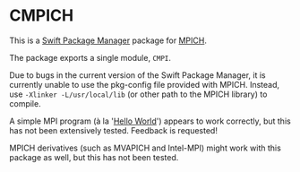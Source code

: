 # CMPICH
This is a [Swift Package Manager](https://github.com/apple/swift-package-manager) package for [MPICH](https://www.mpich.org).

The package exports a single module, `CMPI`.

Due to bugs in the current version of the Swift Package Manager, it is currently unable to use the pkg-config file provided with MPICH. Instead, use `-Xlinker -L/usr/local/lib` (or other path to the MPICH library) to compile.

A simple MPI program (à la '[Hello World](http://mpitutorial.com/tutorials/mpi-hello-world/)') appears to work correctly, but this has not been extensively tested. Feedback is requested!

MPICH derivatives (such as MVAPICH and Intel-MPI) might work with this package as well, but this has not been tested.

